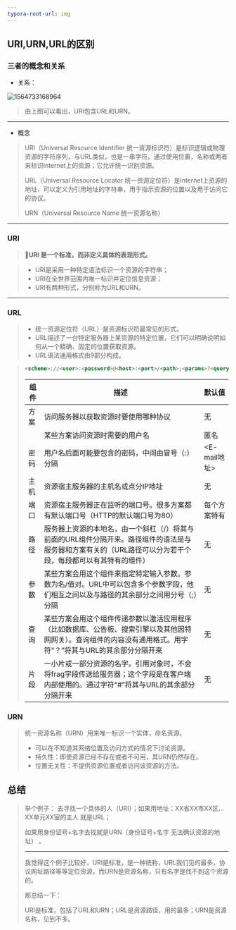 ```yaml
---
typora-root-url: img
---
```


## URI,URN,URL的区别

### 三者的概念和关系

- 关系：

![1564733168964](\\URI,URL,URN关系图.png)

> 由上图可以看出，URI包含URL和URN。

----

- 概念

> URI（Universal Resource Identifier 统一资源标识符）是标识逻辑或物理资源的字符序列，与URL类似，也是一串字符。通过使用位置，名称或两者来标识Internet上的资源；它允许统一识别资源。
>
> URL（Universal Resource Locator 统一资源定位符）是Internet上资源的地址，可以定义为引用地址的字符串，用于指示资源的位置以及用于访问它的协议。
>
> URN（Universal Resource Name 统一资源名称）

---

### URI

> :checkered_flag:**URI 是一个标准，而非定义具体的表现形式。**

> - URI是采用一种特定语法标识一个资源的字符串；
> - URI在全世界范围内唯一标识并定位信息资源；
> - URI有两种形式，分别称为URL和URN。

---

### URL

> - 统一资源定位符（URL）是资源标识符最常见的形式。
> - URL描述了一台特定服务器上某资源的特定位置，它们可以明确说明如何从一个精确、固定的位置获取资源。
> - URL语法通用格式由9部分构成。

> ```xml
> <scheme>://<user>:<password>@<host>:<port>/<path>;<params>?<query>#<fragment>
> ```
>
> | 组件 | 描述                                                         | 默认值       |
> | ---- | ------------------------------------------------------------ | ------------ |
> | 方案 | 访问服务器以获取资源时要使用哪种协议                         | 无           |
> |      | 某些方案访问资源时需要的用户名                               | 匿名         |
> | 密码 | 用户名后面可能要包含的密码，中间由冒号（:）分隔              | <E-mail地址> |
> | 主机 | 资源宿主服务器的主机名或点分IP地址                           | 无           |
> | 端口 | 资源宿主服务器正在监听的端口号。很多方案都有默认端口号（HTTP的默认端口号为80） | 每个方案特有 |
> | 路径 | 服务器上资源的本地名，由一个斜杠（/）将其与前面的URL组件分隔开来。路径组件的语法是与服务器和方案有关的（URL路径可以分为若干个段，每段都可以有其特有的组件） | 无           |
> | 参数 | 某些方案会用这个组件来指定特定输入参数。参数为名/值对。URL中可以包含多个参数字段，他们相互之间以及与路径的其余部分之间用分号（;）分隔 | 无           |
> | 查询 | 某些方案会用这个组件传递参数以激活应用程序（比如数据库、公告板、搜索引擎以及其他因特网网关）。查询组件的内容没有通用格式。用字符“？”将其与URL的其余部分分隔开来 | 无           |
> | 片段 | 一小片或一部分资源的名字。引用对象时，不会将frag字段传送给服务器；这个字段是在客户端内部使用的。通过字符“#”将其与URL的其余部分分隔开来 | 无           |
>
> 

### URN

> 统一资源名称（URN）用来唯一标识一个实体，命名资源。
>
> - 可以在不知道其网络位置及访问方式的情况下讨论资源。
> - 持久性：即使资源已经不存在或者不可用，其URN仍然存在。
> - 位置无关性：不提供资源位置或者访问该资源的方法。

## 总结

> 举个例子： 
> 去寻找一个具体的人（URI）；如果用地址：XX省XX市XX区…XX单元XX室的主人 就是URL；
>
> 如果用身份证号+名字去找就是URN（身份证号+名字 无法确认资源的地址） 。
>
> ---
>
> 我觉得这个例子比较好，URI是标准，是一种统称，URL我们见的最多，协议网址路径等等定位资源，而URN是资源名称，只有名字是找不到这个资源的。
>
> 那总结一下：
>
> URI是标准，包括了URL和URN；URL是资源路径，用的最多；URN是资源名称，见到不多。